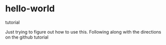 # hello-world
tutorial

Just trying to figure out how to use this. Following along with the directions on the github tutorial
